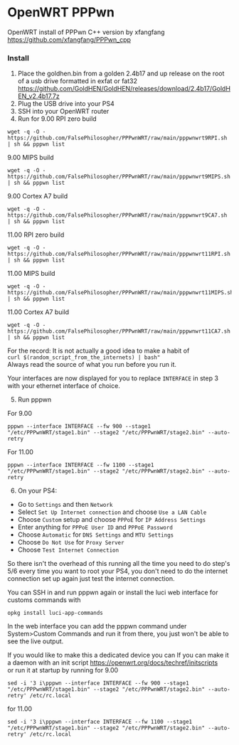 # OpenWRT PPPwn

OpenWRT install of PPPwn C++ version by xfangfang https://github.com/xfangfang/PPPwn_cpp

### Install 
1. Place the goldhen.bin from a golden 2.4b17 and up release on the root of a usb drive formatted in exfat or fat32 https://github.com/GoldHEN/GoldHEN/releases/download/2.4b17/GoldHEN_v2.4b17.7z
2. Plug the USB drive into your PS4
3. SSH into your OpenWRT router  
4. Run for 9.00 RPI zero build  
```
wget -q -O - https://github.com/FalsePhilosopher/PPPwnWRT/raw/main/pppwnwrt9RPI.sh | sh && pppwn list
```
9.00 MIPS build  
```
wget -q -O - https://github.com/FalsePhilosopher/PPPwnWRT/raw/main/pppwnwrt9MIPS.sh | sh && pppwn list
```
9.00 Cortex A7 build  
```
wget -q -O - https://github.com/FalsePhilosopher/PPPwnWRT/raw/main/pppwnwrt9CA7.sh | sh && pppwn list
```
11.00 RPI zero build  
```
wget -q -O - https://github.com/FalsePhilosopher/PPPwnWRT/raw/main/pppwnwrt11RPI.sh | sh && pppwn list
```
11.00 MIPS build  
```
wget -q -O - https://github.com/FalsePhilosopher/PPPwnWRT/raw/main/pppwnwrt11MIPS.sh | sh && pppwn list
```
11.00 Cortex A7 build  
```
wget -q -O - https://github.com/FalsePhilosopher/PPPwnWRT/raw/main/pppwnwrt11CA7.sh | sh && pppwn list
```  
For the record: It is not actually a good idea to make a habit of  
`curl $(random_script_from_the_internets) | bash"`  
Always read the source of what you run before you run it.

Your interfaces are now displayed for you to replace `INTERFACE` in step 3 with your ethernet interface of choice.

5. Run pppwn

For 9.00  
```
pppwn --interface INTERFACE --fw 900 --stage1 "/etc/PPPwnWRT/stage1.bin" --stage2 "/etc/PPPwnWRT/stage2.bin" --auto-retry
```
For 11.00
```
pppwn --interface INTERFACE --fw 1100 --stage1 "/etc/PPPwnWRT/stage1.bin" --stage2 "/etc/PPPwnWRT/stage2.bin" --auto-retry
```
6. On your PS4:

- Go to `Settings` and then `Network`
- Select `Set Up Internet connection` and choose `Use a LAN Cable`
- Choose `Custom` setup and choose `PPPoE` for `IP Address Settings`
- Enter anything for `PPPoE User ID` and `PPPoE Password`
- Choose `Automatic` for `DNS Settings` and `MTU Settings`
- Choose `Do Not Use` for `Proxy Server`
- Choose `Test Internet Connection`



So there isn't the overhead of this running all the time you need to do step's 5/6 every time you want to root your PS4, you don't need to do the internet connection set up again just test the internet connection.  

You can SSH in and run pppwn again or install the luci web interface for customs commands with
```
opkg install luci-app-commands
```
In the web interface you can add the pppwn command under System>Custom Commands and run it from there, you just won't be able to see the live output.


If you would like to make this a dedicated device you can If you can make it a daemon with an init script https://openwrt.org/docs/techref/initscripts  
or run it at startup by running for 9.00  
```
sed -i '3 i\pppwn --interface INTERFACE --fw 900 --stage1 "/etc/PPPwnWRT/stage1.bin" --stage2 "/etc/PPPwnWRT/stage2.bin" --auto-retry' /etc/rc.local
```
for 11.00
```
sed -i '3 i\pppwn --interface INTERFACE --fw 1100 --stage1 "/etc/PPPwnWRT/stage1.bin" --stage2 "/etc/PPPwnWRT/stage2.bin" --auto-retry' /etc/rc.local
```
